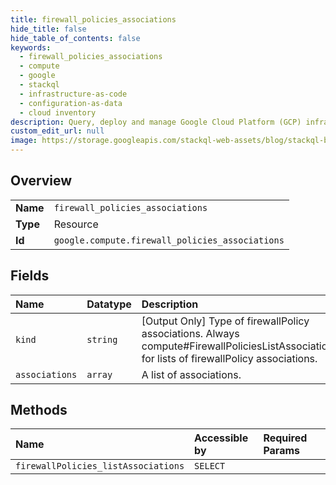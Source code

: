 ```yaml
---
title: firewall_policies_associations
hide_title: false
hide_table_of_contents: false
keywords:
  - firewall_policies_associations
  - compute
  - google    
  - stackql
  - infrastructure-as-code
  - configuration-as-data
  - cloud inventory
description: Query, deploy and manage Google Cloud Platform (GCP) infrastructure and resources using SQL
custom_edit_url: null
image: https://storage.googleapis.com/stackql-web-assets/blog/stackql-blog-post-featured-image.png
---
```

  
    

## Overview
<table><tbody>
<tr><td><b>Name</b></td><td><code>firewall_policies_associations</code></td></tr>
<tr><td><b>Type</b></td><td>Resource</td></tr>
<tr><td><b>Id</b></td><td><code>google.compute.firewall_policies_associations</code></td></tr>
</tbody></table>

## Fields
| Name | Datatype | Description |
|:-----|:---------|:------------|
| `kind` | `string` | [Output Only] Type of firewallPolicy associations. Always compute#FirewallPoliciesListAssociations for lists of firewallPolicy associations. |
| `associations` | `array` | A list of associations. |
## Methods
| Name | Accessible by | Required Params |
|:-----|:--------------|:----------------|
| `firewallPolicies_listAssociations` | `SELECT` |  |
